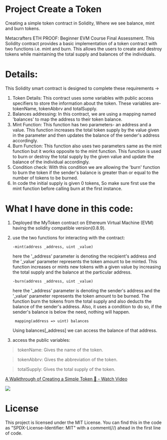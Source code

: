 # Project Create a Token
 Creating a simple token contract in Solidity, Where we see balance, mint and burn tokens.

 Metacrafters ETH PROOF: Beginner EVM Course Final Assessment.
 This Solidity contract provides a basic implementation of a token contract with two functions i.e. mint and burn. This allows the users to create and destroy tokens while maintaining the total supply and balances of the individuals.

# Details:
This Solidity smart contract is designed to complete these requirements ->
1. Token Details: This contract uses some variables with public access specifiers to store the information about the token. These variables are- tokenName, tokenAbbrv and totalSupply.
2. Balances addressing: In this contract, we are using a mapping named 'balances' to map the address to their token balance.
3. Mint Function: This function has two parameters- an address and a value. This function increases the total token supply by the value given in the parameter and then updates the balance of the sender's address accordingly.
4. Burn Function: This function also uses two parameters same as the mint function but it works opposite to the mint function. This function is used to burn or destroy the total supply by the given value and update the balance of the individual accordingly.
5. Condition check: With this condition we are allowing the 'burn' function to burn the token if the sender's balance is greater than or equal to the number of tokens to be burned.
6. In code the initial supply is given 0 tokens, So make sure first use the mint function before calling burn at the first instance.

# What I have done in this code:
1. Deployed the MyToken contract on Ethereum Virtual Machine (EVM) having the solidity compatible version(0.8.9).
  
2. use the two functions for interacting with the contract:
   
       -mint(address _address, uint _value)
   here the '_address' parameter is denoting the recipient's address and the '_value' parameter represents the token amount to be minted. This function increases or mints new tokens with a given value by increasing the total supply and the balance at the particular address.

       -burn(address _address, uint _value)
    here the '_address' parameter is denoting the sender's address and the '_value' parameter represents the token amount to be burned.
    The function burn the tokens from the total supply and also deducts the balance of the sender's address. Also, it uses a condition to do so, if the sender's balance is   below the need, nothing will happen.
 
        mapping(address => uint) balances
   Using balances[_address] we can access the balance of that address.

3. access the public variables:

>   tokenName: Gives the name of the token.

>   tokenAbbrv: Gives the abbreviation of the token.

>   totalSupply: Gives the total supply of the token.


   <a href="https://www.loom.com/share/7e8205feb6334d78a9aea185478036e6">
    <p>A Walkthrough of Creating a Simple Token 🚀 - Watch Video</p>
    <img style="max-width:300px;" src="https://cdn.loom.com/sessions/thumbnails/7e8205feb6334d78a9aea185478036e6-with-play.gif">
    </a>
    

  

# License
This project is licensed under the MIT License. 
You can find this in the code as "SPDX-License-Identifier: MIT" with a comment(//) ahead in the first line of code.

